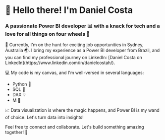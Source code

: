 <h1>👋 Hello there! I'm Daniel Costa</h1>
<h3>A passionate Power BI developer 📊 with a knack for tech and a love for all things on four wheels 🚗</h3>
📍 Currently, I'm on the hunt for exciting job opportunities in Sydney, Australia 🌏. I bring my experience as a Power BI developer from Brazil, and you can find my professional journey on LinkedIn: [Daniel Costa on LinkedIn](https://www.linkedin.com/in/danielcostah/).

💻 My code is my canvas, and I'm well-versed in several languages:
   - Python 🐍
   - SQL 📝
   - DAX 💡
   - M 🧮

📈 Data visualization is where the magic happens, and Power BI is my wand of choice. Let's turn data into insights!

Feel free to connect and collaborate. Let's build something amazing together! 🚀
